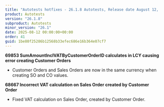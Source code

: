 ```yaml
---
title: "Autotests hotfixes - 26.1.8 Autotests, Release date August 12, 2025 - Hotfixes"
product: Autotests
version: "26.1.8"
subproduct: Autotests
minor_version: "26.1"
date: 2025-08-12 00:00:00+00:00
order: 41
guid: 1be80f25286b12568b33efec686e16b364e07cf7
---
```


<strong>69853 SumAmountInclVATByCustomerOrderID calculates in LCY causing error creating Customer Orders</strong><ul><li>Customer Orders and Sales Orders are now in the same currency when creating SO and CO values.</li></ul>
<strong>68667 Incorrect VAT calculation on Sales Order created by Customer Order</strong><ul><li>Fixed VAT calculation on Sales Order, created by Customer Order.</li></ul>
